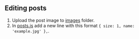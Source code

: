 ## Editing posts

1. Upload the post image to [images](https://github.com/Laurashon/website/tree/master/images) folder.
2. In [posts.js](https://github.com/Laurashon/website/blob/master/posts.js) add a new line with this format `{ size: 1, name: 'example.jpg' },`.
